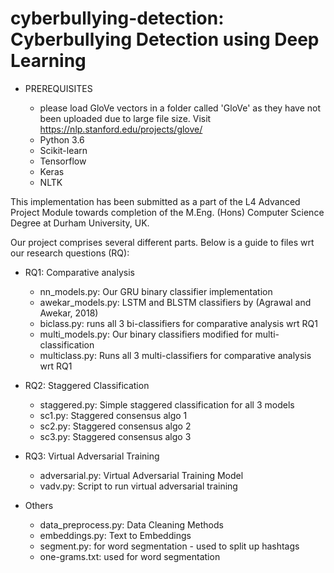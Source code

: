 # cyberbullying-detection: Cyberbullying Detection using Deep Learning

- PREREQUISITES

	- please load GloVe vectors in a folder called 'GloVe' as they have not been uploaded due to large file size. Visit https://nlp.stanford.edu/projects/glove/
	- Python 3.6
	- Scikit-learn
	- Tensorflow
	- Keras
	- NLTK

This implementation has been submitted as a part of the L4 Advanced Project Module towards completion of the M.Eng. (Hons) Computer Science Degree at Durham University, UK.

Our project comprises several different parts. Below is a guide to files wrt our research questions (RQ):

- RQ1: Comparative analysis

	- nn_models.py: Our GRU binary classifier implementation
	- awekar_models.py: LSTM and BLSTM classifiers by (Agrawal and Awekar, 2018)
	- biclass.py: runs all 3 bi-classifiers for comparative analysis wrt RQ1
	- multi_models.py: Our binary classifiers modified for multi-classification
	- multiclass.py: Runs all 3 multi-classifiers for comparative analysis wrt RQ1


- RQ2: Staggered Classification

	- staggered.py: Simple staggered classification for all 3 models
	- sc1.py: Staggered consensus algo 1
	- sc2.py: Staggered consensus algo 2
	- sc3.py: Staggered consensus algo 3


- RQ3: Virtual Adversarial Training

	- adversarial.py: Virtual Adversarial Training Model
	- vadv.py: Script to run virtual adversarial training

- Others

	- data_preprocess.py: Data Cleaning Methods
	- embeddings.py: Text to Embeddings
	- segment.py: for word segmentation - used to split up hashtags
	- one-grams.txt: used for word segmentation